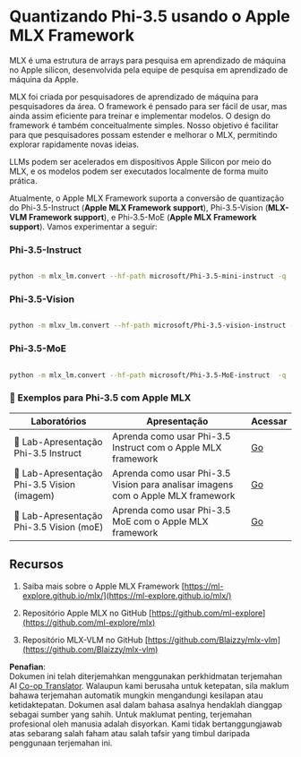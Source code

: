<!--
CO_OP_TRANSLATOR_METADATA:
{
  "original_hash": "ec5e22bbded16acb7bdb9fa568ab5781",
  "translation_date": "2025-05-09T13:48:05+00:00",
  "source_file": "md/01.Introduction/04/UsingAppleMLXQuantifyingPhi.md",
  "language_code": "ms"
}
-->
# **Quantizando Phi-3.5 usando o Apple MLX Framework**

MLX é uma estrutura de arrays para pesquisa em aprendizado de máquina no Apple silicon, desenvolvida pela equipe de pesquisa em aprendizado de máquina da Apple.

MLX foi criada por pesquisadores de aprendizado de máquina para pesquisadores da área. O framework é pensado para ser fácil de usar, mas ainda assim eficiente para treinar e implementar modelos. O design do framework é também conceitualmente simples. Nosso objetivo é facilitar para que pesquisadores possam estender e melhorar o MLX, permitindo explorar rapidamente novas ideias.

LLMs podem ser acelerados em dispositivos Apple Silicon por meio do MLX, e os modelos podem ser executados localmente de forma muito prática.

Atualmente, o Apple MLX Framework suporta a conversão de quantização do Phi-3.5-Instruct (**Apple MLX Framework support**), Phi-3.5-Vision (**MLX-VLM Framework support**), e Phi-3.5-MoE (**Apple MLX Framework support**). Vamos experimentar a seguir:

### **Phi-3.5-Instruct**

```bash

python -m mlx_lm.convert --hf-path microsoft/Phi-3.5-mini-instruct -q

```

### **Phi-3.5-Vision**

```bash

python -m mlxv_lm.convert --hf-path microsoft/Phi-3.5-vision-instruct -q

```

### **Phi-3.5-MoE**

```bash

python -m mlx_lm.convert --hf-path microsoft/Phi-3.5-MoE-instruct  -q

```

### **🤖 Exemplos para Phi-3.5 com Apple MLX**

| Laboratórios    | Apresentação | Acessar |
| -------- | ------- |  ------- |
| 🚀 Lab-Apresentação Phi-3.5 Instruct  | Aprenda como usar Phi-3.5 Instruct com o Apple MLX framework   |  [Go](../../../../../code/09.UpdateSamples/Aug/mlx-phi35-instruct.ipynb)    |
| 🚀 Lab-Apresentação Phi-3.5 Vision (imagem) | Aprenda como usar Phi-3.5 Vision para analisar imagens com o Apple MLX framework     |  [Go](../../../../../code/09.UpdateSamples/Aug/mlx-phi35-vision.ipynb)    |
| 🚀 Lab-Apresentação Phi-3.5 Vision (moE)   | Aprenda como usar Phi-3.5 MoE com o Apple MLX framework  |  [Go](../../../../../code/09.UpdateSamples/Aug/mlx-phi35-moe.ipynb)    |

## **Recursos**

1. Saiba mais sobre o Apple MLX Framework [https://ml-explore.github.io/mlx/](https://ml-explore.github.io/mlx/)

2. Repositório Apple MLX no GitHub [https://github.com/ml-explore](https://github.com/ml-explore/mlx)

3. Repositório MLX-VLM no GitHub [https://github.com/Blaizzy/mlx-vlm](https://github.com/Blaizzy/mlx-vlm)

**Penafian**:  
Dokumen ini telah diterjemahkan menggunakan perkhidmatan terjemahan AI [Co-op Translator](https://github.com/Azure/co-op-translator). Walaupun kami berusaha untuk ketepatan, sila maklum bahawa terjemahan automatik mungkin mengandungi kesilapan atau ketidaktepatan. Dokumen asal dalam bahasa asalnya hendaklah dianggap sebagai sumber yang sahih. Untuk maklumat penting, terjemahan profesional oleh manusia adalah disyorkan. Kami tidak bertanggungjawab atas sebarang salah faham atau salah tafsir yang timbul daripada penggunaan terjemahan ini.